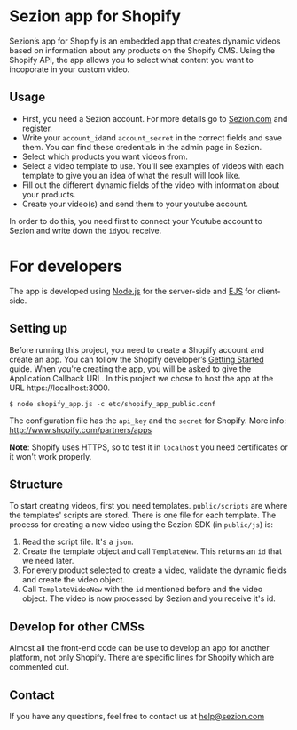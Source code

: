 # Sezion app for Shopify

Sezion’s app for Shopify is an embedded app that creates dynamic videos based on information about any products on the Shopify CMS.  Using the Shopify API, the app allows you to select what content you want to incoporate in your custom video.

## Usage

* First, you need a Sezion account. For more details go to [Sezion.com](https://sezion.com) and register.
* Write your `account_id`and `account_secret` in the correct fields and save them. You can find these credentials in the admin page in Sezion.
* Select which products you want videos from.
* Select a video template to use. You'll see examples of videos with each template to give you an idea of what the result will look like.
* Fill out the different dynamic fields of the video with information about your products.
* Create your video(s) and send them to your youtube account. 

 In order to do this, you need first to connect your Youtube account to Sezion and write down the `id`you receive.

# For developers

The app is developed using [Node.js](http://nodejs.org/) for the server-side and [EJS](http://embeddedjs.com/) for client-side.

## Setting up

Before running this project, you need to create a Shopify account and create an app. You can follow the Shopify developer’s [Getting Started](http://docs.shopify.com/api/the-basics/getting-started) guide. When you're creating the app, you will be asked to give the Application Callback URL. In this project we chose to host the app at the URL https://localhost:3000.

    $ node shopify_app.js -c etc/shopify_app_public.conf

The configuration file has the `api_key` and the `secret` for Shopify. More info: http://www.shopify.com/partners/apps

**Note**: Shopify uses HTTPS, so to test it in `localhost` you need certificates or it won't work properly.

## Structure

To start creating videos, first you need templates. `public/scripts` are where the templates' scripts are stored. There is one file for each template. 
The process for creating a new video using the Sezion SDK (in `public/js`) is:

1. Read the script file. It's a `json`.
2. Create the template object and call `TemplateNew`. This returns an `id` that we need later.
3. For every product selected to create a video, validate the dynamic fields and create the video object.
4. Call `TemplateVideoNew` with the `id` mentioned before and the video object. The video is now processed by Sezion and you receive it's id.

## Develop for other CMSs

Almost all the front-end code can be use to develop an app for another platform, not only Shopify. There are specific lines for Shopify which are commented out. 

## Contact

If you have any questions, feel free to contact us at help@sezion.com
